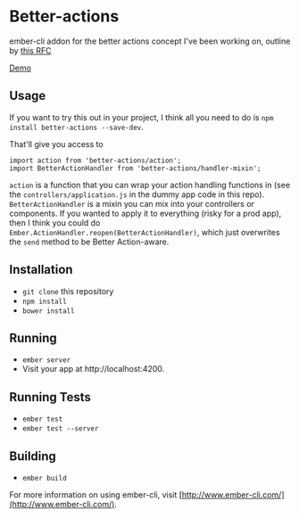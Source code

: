 # Better-actions

ember-cli addon for the better actions concept I've been working on,
outline by [this RFC](https://github.com/emberjs/rfcs/pull/2)

[Demo](https://machty.s3.amazonaws.com/ember/better-actions/index.html)

## Usage

If you want to try this out in your project, I think all you need to do
is `npm install better-actions --save-dev`.

That'll give you access to

    import action from 'better-actions/action';
    import BetterActionHandler from 'better-actions/handler-mixin';

`action` is a function that you can wrap your action handling functions
in (see the `controllers/application.js` in the dummy app code in this
repo). `BetterActionHandler` is a mixin you can mix into your
controllers or components. If you wanted to apply it to everything
(risky for a prod app), then I think you could do
`Ember.ActionHandler.reopen(BetterActionHandler)`, which just overwrites
the `send` method to be Better Action-aware.

## Installation

* `git clone` this repository
* `npm install`
* `bower install`

## Running

* `ember server`
* Visit your app at http://localhost:4200.

## Running Tests

* `ember test`
* `ember test --server`

## Building

* `ember build`

For more information on using ember-cli, visit [http://www.ember-cli.com/](http://www.ember-cli.com/).
